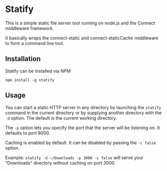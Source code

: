 Statify
=======

This is a simple static file server tool running on node.js and the Connect middleware framework.

It basically wraps the connect-static and connect-staticCache middleware to form a command line tool.

Installation
------------

Statify can be installed via NPM

```npm install -g statify```

Usage
-----

You can start a static HTTP server in any directory by launching the ```statify``` command in the current directory or by supplying another directory with the ```-d``` option. The default is the current working directory.

The ```-p``` option lets you specify the port that the server will be listening on. It defaults to port 8000.

Caching is enabled by default. It can be disabled by passing the ```-c false``` option.

Example: ```statify -d ~/Downloads -p 3000 -c false``` will serve your "Downloads" directory without caching on port 3000.

